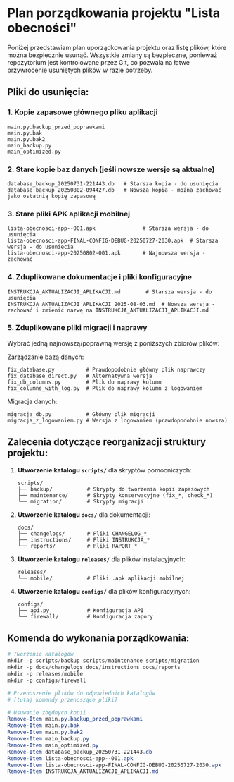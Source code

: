 # Plan porządkowania projektu "Lista obecności"

Poniżej przedstawiam plan uporządkowania projektu oraz listę plików, które można bezpiecznie usunąć. Wszystkie zmiany są bezpieczne, ponieważ repozytorium jest kontrolowane przez Git, co pozwala na łatwe przywrócenie usuniętych plików w razie potrzeby.

## Pliki do usunięcia:

### 1. Kopie zapasowe głównego pliku aplikacji
```
main.py.backup_przed_poprawkami
main.py.bak
main.py.bak2
main_backup.py
main_optimized.py
```

### 2. Stare kopie baz danych (jeśli nowsze wersje są aktualne)
```
database_backup_20250731-221443.db   # Starsza kopia - do usunięcia
database_backup_20250802-094427.db   # Nowsza kopia - można zachować jako ostatnią kopię zapasową
```

### 3. Stare pliki APK aplikacji mobilnej
```
lista-obecnosci-app--001.apk               # Starsza wersja - do usunięcia
lista-obecnosci-app-FINAL-CONFIG-DEBUG-20250727-2030.apk  # Starsza wersja - do usunięcia
lista-obecnosci-app-20250802-001.apk       # Najnowsza wersja - zachować
```

### 4. Zduplikowane dokumentacje i pliki konfiguracyjne
```
INSTRUKCJA_AKTUALIZACJI_APLIKACJI.md        # Starsza wersja - do usunięcia
INSTRUKCJA_AKTUALIZACJI_APLIKACJI_2025-08-03.md  # Nowsza wersja - zachować i zmienić nazwę na INSTRUKCJA_AKTUALIZACJI_APLIKACJI.md
```

### 5. Zduplikowane pliki migracji i naprawy
Wybrać jedną najnowszą/poprawną wersję z poniższych zbiorów plików:

Zarządzanie bazą danych:
```
fix_database.py          # Prawdopodobnie główny plik naprawczy
fix_database_direct.py   # Alternatywna wersja
fix_db_columns.py        # Plik do naprawy kolumn
fix_columns_with_log.py  # Plik do naprawy kolumn z logowaniem
```

Migracja danych:
```
migracja_db.py           # Główny plik migracji
migracja_z_logowaniem.py # Wersja z logowaniem (prawdopodobnie nowsza)
```

## Zalecenia dotyczące reorganizacji struktury projektu:

1. **Utworzenie katalogu `scripts/`** dla skryptów pomocniczych:
   ```
   scripts/
   ├── backup/           # Skrypty do tworzenia kopii zapasowych
   ├── maintenance/      # Skrypty konserwacyjne (fix_*, check_*)
   └── migration/        # Skrypty migracji
   ```

2. **Utworzenie katalogu `docs/`** dla dokumentacji:
   ```
   docs/
   ├── changelogs/       # Pliki CHANGELOG_*
   ├── instructions/     # Pliki INSTRUKCJA_*
   └── reports/          # Pliki RAPORT_*
   ```

3. **Utworzenie katalogu `releases/`** dla plików instalacyjnych:
   ```
   releases/
   └── mobile/           # Pliki .apk aplikacji mobilnej
   ```

4. **Utworzenie katalogu `configs/`** dla plików konfiguracyjnych:
   ```
   configs/
   ├── api.py            # Konfiguracja API
   └── firewall/         # Konfiguracja zapory
   ```

## Komenda do wykonania porządkowania:

```powershell
# Tworzenie katalogów
mkdir -p scripts/backup scripts/maintenance scripts/migration
mkdir -p docs/changelogs docs/instructions docs/reports
mkdir -p releases/mobile
mkdir -p configs/firewall

# Przenoszenie plików do odpowiednich katalogów
# [tutaj komendy przenoszące pliki]

# Usuwanie zbędnych kopii
Remove-Item main.py.backup_przed_poprawkami
Remove-Item main.py.bak
Remove-Item main.py.bak2
Remove-Item main_backup.py
Remove-Item main_optimized.py
Remove-Item database_backup_20250731-221443.db
Remove-Item lista-obecnosci-app--001.apk
Remove-Item lista-obecnosci-app-FINAL-CONFIG-DEBUG-20250727-2030.apk
Remove-Item INSTRUKCJA_AKTUALIZACJI_APLIKACJI.md
```
